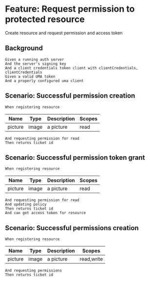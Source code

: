 # Feature: Request permission to protected resource

Create resource and request permission and access token

## Background

    Given a running auth server
    And the server's signing key
    And a client credentials token client with clientCredentials, clientCredentials
    Given a valid UMA token
    And a properly configured uma client

## Scenario: Successful permission creation

    When registering resource

|Name|Type|Description|Scopes|
|---|---|---|---|
|picture|image|a picture|read|

    And requesting permission for read
    Then returns ticket id

## Scenario: Successful permission token grant

    When registering resource

   | Name    | Type  | Description | Scopes |
   |---|---|---|---|
   | picture | image | a picture   | read   |

    And requesting permission for read
    And updating policy
    Then returns ticket id
    And can get access token for resource

## Scenario: Successful permissions creation

    When registering resource

   | Name    | Type  | Description | Scopes     |
   |---|---|---|---|
   | picture | image | a picture   | read,write |

    And requesting permissions
    Then returns ticket id
